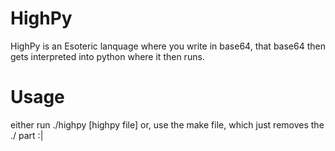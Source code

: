 # HighPy
HighPy is an Esoteric lanquage where you write in base64, that base64 then gets interpreted into python where it then runs.

# Usage
either run ./highpy [highpy file]
or,
use the make file, which just removes the ./ part :|
